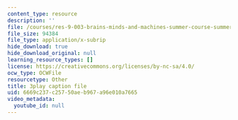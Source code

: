 ```yaml
---
content_type: resource
description: ''
file: /courses/res-9-003-brains-minds-and-machines-summer-course-summer-2015/6669c237c25750aeb967a96e010a7665_i0-2sd9RQ6E.vtt
file_size: 94384
file_type: application/x-subrip
hide_download: true
hide_download_original: null
learning_resource_types: []
license: https://creativecommons.org/licenses/by-nc-sa/4.0/
ocw_type: OCWFile
resourcetype: Other
title: 3play caption file
uid: 6669c237-c257-50ae-b967-a96e010a7665
video_metadata:
  youtube_id: null
---
```


